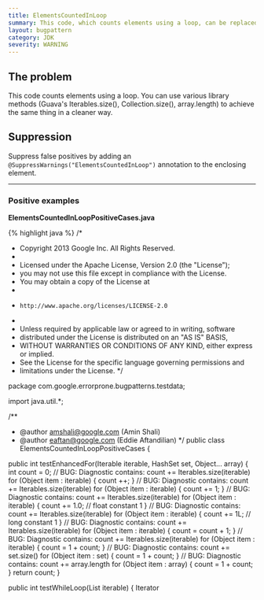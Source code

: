```yaml
---
title: ElementsCountedInLoop
summary: This code, which counts elements using a loop, can be replaced by a simpler library method
layout: bugpattern
category: JDK
severity: WARNING
---
```


<!--
*** AUTO-GENERATED, DO NOT MODIFY ***
To make changes, edit the @BugPattern annotation or the explanation in docs/bugpattern.
-->

## The problem
This code counts elements using a loop.  You can use various library methods (Guava's Iterables.size(), Collection.size(), array.length) to achieve the same thing in a cleaner way.

## Suppression
Suppress false positives by adding an `@SuppressWarnings("ElementsCountedInLoop")` annotation to the enclosing element.

----------

### Positive examples
__ElementsCountedInLoopPositiveCases.java__

{% highlight java %}
/*
 * Copyright 2013 Google Inc. All Rights Reserved.
 *
 * Licensed under the Apache License, Version 2.0 (the "License");
 * you may not use this file except in compliance with the License.
 * You may obtain a copy of the License at
 *
 *     http://www.apache.org/licenses/LICENSE-2.0
 *
 * Unless required by applicable law or agreed to in writing, software
 * distributed under the License is distributed on an "AS IS" BASIS,
 * WITHOUT WARRANTIES OR CONDITIONS OF ANY KIND, either express or implied.
 * See the License for the specific language governing permissions and
 * limitations under the License.
 */

package com.google.errorprone.bugpatterns.testdata;

import java.util.*;

/**
 * @author amshali@google.com (Amin Shali)
 * @author eaftan@google.com (Eddie Aftandilian)
 */
public class ElementsCountedInLoopPositiveCases {
    
  public int testEnhancedFor(Iterable<Object> iterable, HashSet<Object> set, Object... array) {
    int count = 0;
    // BUG: Diagnostic contains: count += Iterables.size(iterable)
    for (Object item : iterable) {
      count ++;
    }
    // BUG: Diagnostic contains: count += Iterables.size(iterable)
    for (Object item : iterable) {
      count += 1;
    }
    // BUG: Diagnostic contains: count += Iterables.size(iterable)
    for (Object item : iterable) {
      count += 1.0; // float constant 1
    }
    // BUG: Diagnostic contains: count += Iterables.size(iterable)
    for (Object item : iterable) {
      count += 1L; // long constant 1
    }
    // BUG: Diagnostic contains: count += Iterables.size(iterable)
    for (Object item : iterable) {
      count  = count + 1;
    }
    // BUG: Diagnostic contains: count += Iterables.size(iterable)
    for (Object item : iterable) {
      count  = 1 + count;
    }
    // BUG: Diagnostic contains: count += set.size()
    for (Object item : set) {
      count  = 1 + count;
    }
    // BUG: Diagnostic contains: count += array.length
    for (Object item : array) {
      count  = 1 + count;
    }
    return count;
  }
  
  public int testWhileLoop(List<Object> iterable) {
    Iterator<Object> it = iterable.iterator();
    int count = 0;
    // BUG: Diagnostic contains: 
    while (it.hasNext()) {
      count += 1;
    }
    // BUG: Diagnostic contains: 
    while (it.hasNext()) {
      count++;
    }
    // BUG: Diagnostic contains: 
    while (it.hasNext()) {
      count = count + 1;
    }
    return count;
  }
}
{% endhighlight %}

### Negative examples
__ElementsCountedInLoopNegativeCases.java__

{% highlight java %}
/*
 * Copyright 2013 Google Inc. All Rights Reserved.
 *
 * Licensed under the Apache License, Version 2.0 (the "License");
 * you may not use this file except in compliance with the License.
 * You may obtain a copy of the License at
 *
 *     http://www.apache.org/licenses/LICENSE-2.0
 *
 * Unless required by applicable law or agreed to in writing, software
 * distributed under the License is distributed on an "AS IS" BASIS,
 * WITHOUT WARRANTIES OR CONDITIONS OF ANY KIND, either express or implied.
 * See the License for the specific language governing permissions and
 * limitations under the License.
 */

package com.google.errorprone.bugpatterns.testdata;

import java.util.*;

/**
 * @author amshali@google.com (Amin Shali)
 * @author eaftan@google.com (Eddie Aftandilian)
 */
public class ElementsCountedInLoopNegativeCases {
  public int testEnhancedFor(List<Object> iterable) {
    int count = 0;
    // The following cases are considered negative because they are incrementing the counter by more 
    // than 1.
    for (Object item : iterable) {
      count += 2;
    }
    for (Object item : iterable) {
      count  = count + 3;
    }
    for (Object item : iterable) {
      count  = 2 + count;
    }
    return count;
  }

  public int testEnhancedWhileLoop(List<Object> iterable) {
    Iterator<Object> it = iterable.iterator();
    int count = 0;
    // The following case is considered negative because it is incrementing the counter by 2.
    while (it.hasNext()) {
      count += 2;
    }
    // 'this' is not an Iterable type.
    while (this.hasNext()) {
      count += 1;
    }
    // Complicated while body.
    while (it.hasNext()) {
      System.err.println("Not so simple body");
      count++;
    }
    return count;
  }

  public boolean hasNext() {
    return true;
  }
  
  public double testEnhancedForFloats(List<Object> iterable) {
    double count = 0;
    // The following cases are considered negative because they are incrementing the counter by a
    // float value which is not 1.
    for (Object item : iterable) {
      count += 2.0;
    }
    for (Object item : iterable) {
      count  = count + 3.0;
    }
    for (Object item : iterable) {
      count  = 0.1 + count;
    }
    return count;
  }
}
{% endhighlight %}

